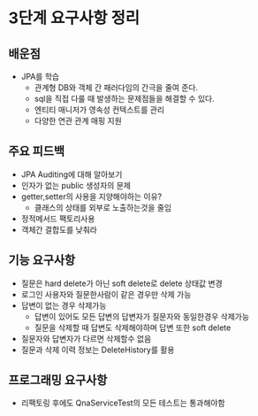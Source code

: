 # 3단계 요구사항 정리

## 배운점
- JPA를 학습
  - 관계형 DB와 객체 간 패러다임의 간극을 줄여 준다.
  - sql을 직접 다룰 때 발생하는 문제점들을 해결할 수 있다.
  - 엔티티 매니저가 영속성 컨텍스트를 관리
  - 다양한 연관 관계 매핑 지원

## 주요 피드백
- JPA Auditing에 대해 알아보기
- 인자가 없는 public 생성자의 문제
- getter,setter의 사용을 지양해야하는 이유?
  - 클래스의 상태를 외부로 노출하는것을 줄임
- 정적메서드 팩토리사용
- 객체간 결합도를 낮춰라


## 기능 요구사항

- 질문은 hard delete가 아닌 soft delete로 delete 상태값 변경
- 로그인 사용자와 질문한사람이 같은 경우만 삭제 가능
- 답변이 없는 경우 삭제가능
  - 답변이 있어도 모든 답변의 답변자가 질문자와 동일한경우 삭제가능
  - 질문을 삭제할 때 답변도 삭제해야하며 답변 또한 soft delete
- 질문자와 답변자가 다르면 삭제할수 없음
- 질문과 삭제 이력 정보는 DeleteHistory를 활용

## 프로그래밍 요구사항

- 리팩토링 후에도 QnaServiceTest의 모든 테스트는 통과해야함
